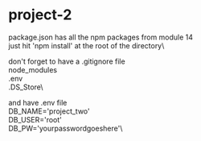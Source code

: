 # project-2

package.json has all the npm packages from module 14\
just hit 'npm install' at the root of the directory\

don't forget to have a .gitignore file\
node_modules\
.env\
.DS_Store\

and have .env file\
DB_NAME='project_two'\
DB_USER='root'\
DB_PW='yourpasswordgoeshere'\
